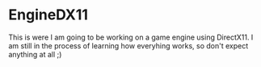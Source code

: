 # EngineDX11
This is were I am going to be working on a game engine using DirectX11.
I am still in the process of learning how everyhing works, so don't expect anything at all ;)
